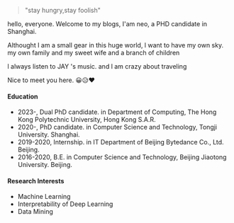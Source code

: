 > "stay hungry,stay foolish"

hello, everyone. Welcome to my blogs, I'am neo, a PHD candidate in Shanghai.

Althought I am a small gear in this huge world, l want to have my own sky. my own family and my sweet wife and a branch of children

l always listen to JAY 's  music. and l am crazy about traveling

Nice to meet you here. 😀😥❤

#### Education
- 2023-, Dual PhD candidate. in Department of Computing, The Hong Kong Polytechnic University, Hong Kong S.A.R.
- 2020-, PhD candidate. in Computer Science and Technology, Tongji University. Shanghai.
- 2019-2020, Internship. in IT Department of Beijing Bytedance Co., Ltd. Beijing.
- 2016-2020, B.E. in Computer Science and Technology, Beijing Jiaotong University. Beijing.

#### Research Interests
- Machine Learning
- Interpretability of Deep Learning
- Data Mining
